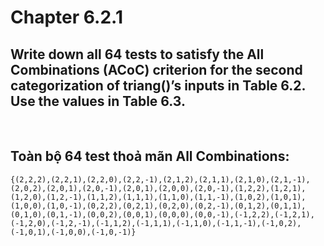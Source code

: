 # Chapter 6.2.1
## Write down all 64 tests to satisfy the All Combinations (ACoC) criterion for the second categorization of triang()’s inputs in Table 6.2. Use the values in Table 6.3.

<br>

## Toàn bộ 64 test thoả mãn All Combinations:
```
{(2,2,2),(2,2,1),(2,2,0),(2,2,-1),(2,1,2),(2,1,1),(2,1,0),(2,1,-1),(2,0,2),(2,0,1),(2,0,-1),(2,0,1),(2,0,0),(2,0,-1),(1,2,2),(1,2,1),(1,2,0),(1,2,-1),(1,1,2),(1,1,1),(1,1,0),(1,1,-1),(1,0,2),(1,0,1),(1,0,0),(1,0,-1),(0,2,2),(0,2,1),(0,2,0),(0,2,-1),(0,1,2),(0,1,1),(0,1,0),(0,1,-1),(0,0,2),(0,0,1),(0,0,0),(0,0,-1),(-1,2,2),(-1,2,1),(-1,2,0),(-1,2,-1),(-1,1,2),(-1,1,1),(-1,1,0),(-1,1,-1),(-1,0,2),(-1,0,1),(-1,0,0),(-1,0,-1)}
```